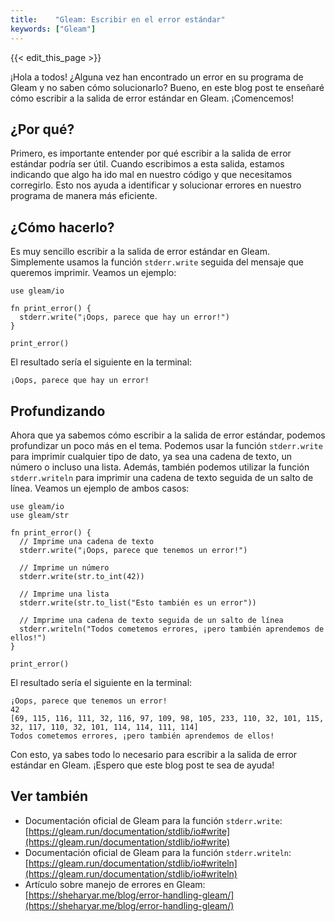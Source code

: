 ```yaml
---
title:    "Gleam: Escribir en el error estándar"
keywords: ["Gleam"]
---
```


{{< edit_this_page >}}

¡Hola a todos! ¿Alguna vez han encontrado un error en su programa de Gleam y no saben cómo solucionarlo? Bueno, en este blog post te enseñaré cómo escribir a la salida de error estándar en Gleam. ¡Comencemos!

## ¿Por qué?

Primero, es importante entender por qué escribir a la salida de error estándar podría ser útil. Cuando escribimos a esta salida, estamos indicando que algo ha ido mal en nuestro código y que necesitamos corregirlo. Esto nos ayuda a identificar y solucionar errores en nuestro programa de manera más eficiente.

## ¿Cómo hacerlo?

Es muy sencillo escribir a la salida de error estándar en Gleam. Simplemente usamos la función `stderr.write` seguida del mensaje que queremos imprimir. Veamos un ejemplo:

```Gleam
use gleam/io

fn print_error() {
  stderr.write("¡Oops, parece que hay un error!")
}

print_error()
```

El resultado sería el siguiente en la terminal:

```
¡Oops, parece que hay un error!
```

## Profundizando

Ahora que ya sabemos cómo escribir a la salida de error estándar, podemos profundizar un poco más en el tema. Podemos usar la función `stderr.write` para imprimir cualquier tipo de dato, ya sea una cadena de texto, un número o incluso una lista. Además, también podemos utilizar la función `stderr.writeln` para imprimir una cadena de texto seguida de un salto de línea. Veamos un ejemplo de ambos casos:

```Gleam
use gleam/io
use gleam/str

fn print_error() {
  // Imprime una cadena de texto
  stderr.write("¡Oops, parece que tenemos un error!")

  // Imprime un número
  stderr.write(str.to_int(42))

  // Imprime una lista
  stderr.write(str.to_list("Esto también es un error"))

  // Imprime una cadena de texto seguida de un salto de línea
  stderr.writeln("Todos cometemos errores, ¡pero también aprendemos de ellos!")
}

print_error()
```

El resultado sería el siguiente en la terminal:

```
¡Oops, parece que tenemos un error!
42
[69, 115, 116, 111, 32, 116, 97, 109, 98, 105, 233, 110, 32, 101, 115, 32, 117, 110, 32, 101, 114, 114, 111, 114]
Todos cometemos errores, ¡pero también aprendemos de ellos!
```

Con esto, ya sabes todo lo necesario para escribir a la salida de error estándar en Gleam. ¡Espero que este blog post te sea de ayuda!

## Ver también

- Documentación oficial de Gleam para la función `stderr.write`: [https://gleam.run/documentation/stdlib/io#write](https://gleam.run/documentation/stdlib/io#write)
- Documentación oficial de Gleam para la función `stderr.writeln`: [https://gleam.run/documentation/stdlib/io#writeln](https://gleam.run/documentation/stdlib/io#writeln)
- Artículo sobre manejo de errores en Gleam: [https://sheharyar.me/blog/error-handling-gleam/](https://sheharyar.me/blog/error-handling-gleam/)